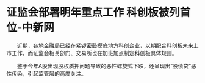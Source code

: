# 证监会部署明年重点工作 科创板被列首位-中新网

　　近期，各地金融局已经在紧锣密鼓摸底地方科创企业，以期配合科创板未来上市工作。而证监会相关部门、交易所也在加班加点制定科创板具体规则。

　　鉴于今年A股出现股权质押问题导致的恶性螺旋式下跌，还呈现出“股债贷”恶性传染，引起监管层的高度关注。
